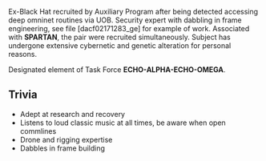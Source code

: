 Ex-Black Hat recruited by Auxiliary Program after being detected accessing deep omninet routines via UOB.  Security expert with dabbling in frame engineering, see file [dacf02171283_ge] for example of work.  Associated with **SPARTAN**, the pair were recruited simultaneously.  Subject has undergone extensive cybernetic and genetic alteration for personal reasons.

Designated element of Task Force **ECHO-ALPHA-ECHO-OMEGA**.

## Trivia

- Adept at research and recovery
- Listens to loud classic music at all times, be aware when open commlines
- Drone and rigging expertise
- Dabbles in frame building